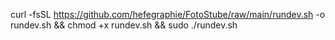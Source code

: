 curl -fsSL https://github.com/hefegraphie/FotoStube/raw/main/rundev.sh -o rundev.sh &&
chmod +x rundev.sh &&
sudo ./rundev.sh
